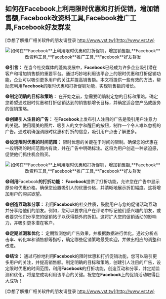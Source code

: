 ## **如何在**Facebook**上利用限时优惠和打折促销，增加销售额,**Facebook**改资料工具,**Facebook**推广工具,**Facebook**好友群发**

[😍想了解推广相关软件的朋友请登录 http://www.vst.tw](http://www.vst.tw)

 <center><img src="https://vst.tw/MP4/tuiguang/png/6.png" alt="如何在**Facebook**上利用限时优惠和打折促销，增加销售额,**Facebook**改资料工具,**Facebook**推广工具,**Facebook**好友群发"></center>

**😄引言：**
在当今社交媒体的蓬勃发展中，**Facebook**已经成为许多企业吸引潜在客户和增加销售额的重要平台。通过巧妙地利用该平台上的限时优惠和打折促销功能，企业可以吸引更多用户的关注并提高销售额。本文将提供一些有效的方法，帮助您利用**Facebook**的限时优惠和打折促销功能，实现销售额的增长。

**😄制定明确的目标和策略：**
在开始之前，您需要明确制定您的目标和策略。确定您希望通过限时优惠和打折促销达到的销售额增长目标，并确定适合您产品或服务的促销策略。

**😄创建引人注目的广告：**
在**Facebook**上发布引人注目的广告是吸引用户注意力的关键。使用精美的图片、吸引人的文字和醒目的按钮，制作一个令人难以忽视的广告。通过明确强调限时优惠和打折的信息，吸引用户点击了解更多。

**😄设定限时优惠的时间范围：**
限时优惠的关键在于时间的限制。确保您的优惠在一段明确的时间范围内有效，并在广告中明确标注。这将为用户创造一种紧迫感，促使他们抓住机会购买。

 <center><img src="https://vst.tw/MP4/tuiguang/png/3.png" alt="如何在**Facebook**上利用限时优惠和打折促销，增加销售额,**Facebook**改资料工具,**Facebook**推广工具,**Facebook**好友群发"></center>

**😄利用**Facebook**的打折功能：**
**Facebook**提供了打折功能，允许您在广告中显示原价和优惠价格。确保您设置吸引人的优惠价格，并清晰地展示折扣幅度。这将增加用户的购买欲望。

**😄创造互动和分享：**
利用**Facebook**的社交性质，鼓励用户与您的促销活动互动并分享给他们的朋友。例如，您可以要求用户在评论中标记他们感兴趣的朋友，或者要求他们分享您的促销帖子以获得额外的折扣。这将扩大您的促销活动的影响力，并吸引更多潜在客户。

**😄定期监测和优化：**
定期监测您的广告效果，并根据数据进行优化。通过分析点击率、转化率和销售额等指标，确定哪些促销策略最受欢迎，并做出相应的调整和改进。

**😄结论：**
通过巧妙地利用**Facebook**的限时优惠和打折促销功能，您可以吸引更多用户的关注，并提高销售额。制定明确的目标和策略，创建引人注目的广告，设定限时优惠的时间范围，利用**Facebook**的打折功能，创造互动和分享，并定期监测和优化，将是您成功利用该平台的关键。祝您在**Facebook**上的促销活动取得巨大成功！

[😍想了解推广相关软件的朋友请登录 http://www.vst.tw](http://www.vst.tw)



